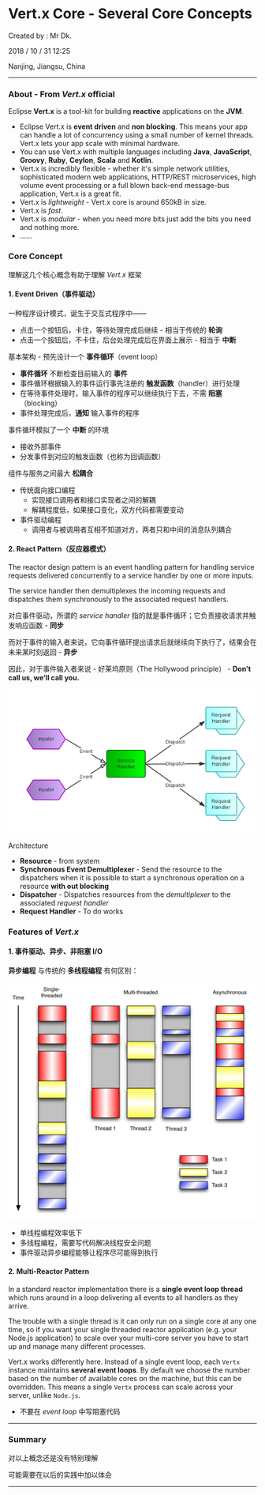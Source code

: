 # Vert.x Core - Several Core Concepts

Created by : Mr Dk.

2018 / 10 / 31 12:25

Nanjing, Jiangsu, China

---

### About - From _Vert.x_ official

Eclipse __Vert.x__ is a tool-kit for building __reactive__ applications on the __JVM__.

* Eclipse Vert.x is __event driven__ and __non blocking__. This means your app can handle a lot of concurrency using a small number of kernel threads. Vert.x lets your app scale with minimal hardware.
* You can use Vert.x with multiple languages including __Java__, __JavaScript__, __Groovy__, __Ruby__, __Ceylon__, __Scala__ and __Kotlin__.
* Vert.x is incredibly flexible - whether it's simple network utilities, sophisticated modern web applications, HTTP/REST microservices, high volume event processing or a full blown back-end message-bus application, Vert.x is a great fit.
* Vert.x is *lightweight* - Vert.x core is around 650kB in size.
* Vert.x is *fast*. 
* Vert.x is *modular* - when you need more bits just add the bits you need and nothing more.
* ......

### Core Concept

理解这几个核心概念有助于理解 _Vert.x_ 框架

#### 1. Event Driven（事件驱动）

一种程序设计模式，诞生于交互式程序中——

* 点击一个按钮后，卡住，等待处理完成后继续 - 相当于传统的 __轮询__
* 点击一个按钮后，不卡住，后台处理完成后在界面上展示 - 相当于 __中断__

基本架构 - 预先设计一个 __事件循环__（event loop）

* __事件循环__ 不断检查目前输入的 __事件__
* 事件循环根据输入的事件运行事先注册的 __触发函数__（handler）进行处理
* 在等待事件处理时，输入事件的程序可以继续执行下去，不需 __阻塞__（blocking）
* 事件处理完成后，__通知__ 输入事件的程序

事件循环模拟了一个 __中断__ 的环境

* 接收外部事件
* 分发事件到对应的触发函数（也称为回调函数）

组件与服务之间最大 __松耦合__

* 传统面向接口编程
  * 实现接口调用者和接口实现者之间的解耦
  * 解耦程度低，如果接口变化，双方代码都需要变动
* 事件驱动编程
  * 调用者与被调用者互相不知道对方，两者只和中间的消息队列耦合

#### 2. React Pattern（反应器模式）

The reactor design pattern is an event handling pattern for handling service requests delivered concurrently to a service handler by one or more inputs.

The service handler then demultiplexes the incoming requests and dispatches them synchronously to the associated request handlers.

对应事件驱动，所谓的 _service handler_ 指的就是事件循环；它负责接收请求并触发响应函数 - __同步__

而对于事件的输入者来说，它向事件循环提出请求后就继续向下执行了，结果会在未来某时刻返回 - __异步__

因此，对于事件输入者来说 - 好莱坞原则（The Hollywood principle） - __Don’t call us, we’ll call you.__

![React Pattern](../img/react-pattern.png)

Architecture

* __Resource__ - from system
* __Synchronous Event Demultiplexer__ - Send the resource to the dispatchers when it is possible to start a synchronous operation on a resource __with out blocking__
* __Dispatcher__ - Dispatches resources from the _demultiplexer_ to the associated _request handler_
* __Request Handler__ - To do works

### Features of _Vert.x_

#### 1. 事件驱动、异步、非阻塞 I/O

__异步编程__ 与传统的 __多线程编程__ 有何区别：

![asynchronous](../img/asynchronous.png)

* 单线程编程效率低下
* 多线程编程，需要写代码解决线程安全问题
* 事件驱动异步编程能够让程序尽可能得到执行

#### 2. Multi-Reactor Pattern

In a standard reactor implementation there is a __single event loop thread__ which runs around in a loop delivering all events to all handlers as they arrive.

The trouble with a single thread is it can only run on a single core at any one time, so if you want your single threaded reactor application (e.g. your Node.js application) to scale over your multi-core server you have to start up and manage many different processes.

Vert.x works differently here. Instead of a single event loop, each `Vertx` instance maintains __several event loops__. By default we choose the number based on the number of available cores on the machine, but this can be overridden. This means a single `Vertx` process can scale across your server, unlike `Node.js`.

* 不要在 _event loop_ 中写阻塞代码

---

### Summary

对以上概念还是没有特别理解

可能需要在以后的实践中加以体会

---

